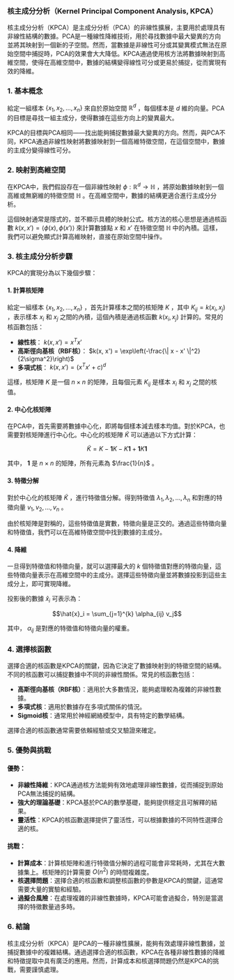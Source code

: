 ### 核主成分分析（Kernel Principal Component Analysis, KPCA）

核主成分分析（KPCA）是主成分分析（PCA）的非線性擴展，主要用於處理具有非線性結構的數據。PCA是一種線性降維技術，用於尋找數據中最大變異的方向並將其映射到一個新的子空間。然而，當數據是非線性可分或其變異模式無法在原始空間中捕捉時，PCA的效果會大大降低。KPCA通過使用核方法將數據映射到高維空間，使得在高維空間中，數據的結構變得線性可分或更易於捕捉，從而實現有效的降維。

### 1. **基本概念**

給定一組樣本  $`\{ x_1, x_2, \dots, x_n \}`$  來自於原始空間  $`\mathbb{R}^d`$ ，每個樣本是  $`d`$  維的向量。PCA的目標是尋找一組主成分，使得數據在這些方向上的變異最大。

KPCA的目標與PCA相同——找出能夠捕捉數據最大變異的方向。然而，與PCA不同，KPCA通過非線性映射將數據映射到一個高維特徵空間，在這個空間中，數據的主成分變得線性可分。

### 2. **映射到高維空間**

在KPCA中，我們假設存在一個非線性映射  $`\phi: \mathbb{R}^d \to \mathbb{H}`$ ，將原始數據映射到一個高維或無窮維的特徵空間  $`\mathbb{H}`$ 。在高維空間中，數據的結構更適合進行主成分分析。

這個映射通常是隱式的，並不顯示具體的映射公式。核方法的核心思想是通過核函數  $`k(x, x') = \langle \phi(x), \phi(x') \rangle`$  來計算數據點  $`x`$  和  $`x'`$  在特徵空間  $`\mathbb{H}`$  中的內積。這樣，我們可以避免顯式計算高維映射，直接在原始空間中操作。

### 3. **核主成分分析步驟**

KPCA的實現分為以下幾個步驟：

#### 1. **計算核矩陣**

給定一組樣本  $`\{ x_1, x_2, \dots, x_n \}`$ ，首先計算樣本之間的核矩陣  $`K`$ ，其中  $`K_{ij} = k(x_i, x_j)`$ ，表示樣本  $`x_i`$  和  $`x_j`$  之間的內積，這個內積是通過核函數  $`k(x_i, x_j)`$  計算的。常見的核函數包括：
- **線性核**： $`k(x, x') = x^T x'`$ 
- **高斯徑向基核（RBF核）**： $`k(x, x') = \exp\left(-\frac{\| x - x' \|^2}{2\sigma^2}\right)`$ 
- **多項式核**： $`k(x, x') = (x^T x' + c)^d`$ 

這樣，核矩陣  $`K`$  是一個  $`n \times n`$  的矩陣，且每個元素  $`K_{ij}`$  是樣本  $`x_i`$  和  $`x_j`$  之間的核值。

#### 2. **中心化核矩陣**

在PCA中，首先需要將數據中心化，即將每個樣本減去樣本均值。對於KPCA，也需要對核矩陣進行中心化。中心化的核矩陣  $`\tilde{K}`$  可以通過以下方式計算：

$$\tilde{K} = K - \mathbf{1}K - K\mathbf{1} + \mathbf{1}K\mathbf{1}$$


其中， $`\mathbf{1}`$  是  $`n \times n`$  的矩陣，所有元素為  $`\frac{1}{n}`$ 。

#### 3. **特徵分解**

對於中心化的核矩陣  $`\tilde{K}`$ ，進行特徵值分解。得到特徵值  $`\lambda_1, \lambda_2, \dots, \lambda_n`$  和對應的特徵向量  $`v_1, v_2, \dots, v_n`$ 。

由於核矩陣是對稱的，這些特徵值是實數，特徵向量是正交的。通過這些特徵向量和特徵值，我們可以在高維特徵空間中找到數據的主成分。

#### 4. **降維**

一旦得到特徵值和特徵向量，就可以選擇最大的  $`k`$  個特徵值對應的特徵向量，這些特徵向量表示在高維空間中的主成分。選擇這些特徵向量並將數據投影到這些主成分上，即可實現降維。

投影後的數據  $`\hat{x}_i`$  可表示為：

$$\hat{x}_i = \sum_{j=1}^{k} \alpha_{ij} v_j$$


其中， $`\alpha_{ij}`$  是對應的特徵值和特徵向量的權重。

### 4. **選擇核函數**

選擇合適的核函數是KPCA的關鍵，因為它決定了數據映射到的特徵空間的結構。不同的核函數可以捕捉數據中不同的非線性關係。常見的核函數包括：
- **高斯徑向基核（RBF核）**：適用於大多數情況，能夠處理較為複雜的非線性數據。
- **多項式核**：適用於數據存在多項式關係的情況。
- **Sigmoid核**：通常用於神經網絡模型中，具有特定的數學結構。

選擇合適的核函數通常需要依賴經驗或交叉驗證來確定。

### 5. **優勢與挑戰**

#### 優勢：
- **非線性降維**：KPCA通過核方法能夠有效地處理非線性數據，從而捕捉到原始PCA無法捕捉的結構。
- **強大的理論基礎**：KPCA基於PCA的數學基礎，能夠提供穩定且可解釋的結果。
- **靈活性**：KPCA的核函數選擇提供了靈活性，可以根據數據的不同特性選擇合適的核。

#### 挑戰：
- **計算成本**：計算核矩陣和進行特徵值分解的過程可能會非常耗時，尤其在大數據集上。核矩陣的計算需要  $`O(n^2)`$  的時間複雜度。
- **核選擇問題**：選擇合適的核函數和調整核函數的參數是KPCA的關鍵，這通常需要大量的實驗和經驗。
- **過擬合風險**：在處理複雜的非線性數據時，KPCA可能會過擬合，特別是當選擇的特徵數量過多時。

### 6. **結論**

核主成分分析（KPCA）是PCA的一種非線性擴展，能夠有效處理非線性數據，並捕捉數據中的複雜結構。通過選擇合適的核函數，KPCA在各種非線性數據的降維和特徵提取中具有廣泛的應用。然而，計算成本和核選擇問題仍然是KPCA的挑戰，需要謹慎處理。